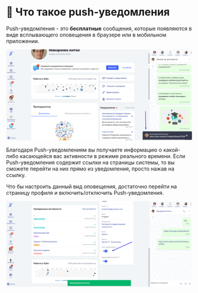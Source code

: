 # 💬 Что такое push-уведомления

Push-уведомления - это **бесплатные** сообщения, которые появляются в виде всплывающего оповещения в браузере или в мобильном приложении.

![](<../.gitbook/assets/пришло пуш с сыл.png>)

Благодаря Push-уведомлениям вы получаете информацию о какой-либо касающейся вас активности в режиме реального времени. Если Push-уведомления содержит ссылки на страницы системы, то вы сможете перейти на них прямо из уведомления, просто нажав на ссылку.

Что бы настроить данный вид оповещения, достаточно перейти на страницу профиля и включить/отключить Push-уведомления.&#x20;

![Push-уведомления включены](<../.gitbook/assets/пуш включен.png>)
